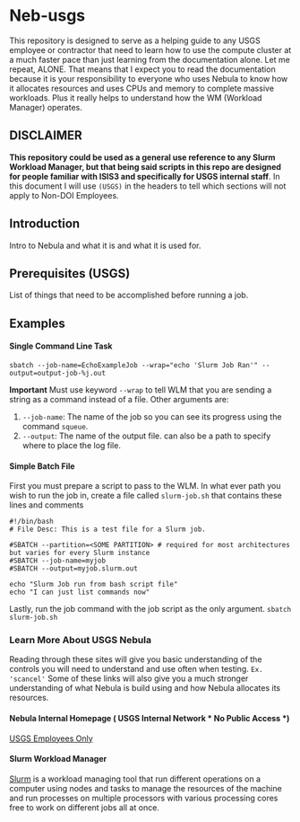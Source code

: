 # Neb-usgs
This repository is designed to serve as a helping guide to any USGS employee or contractor that need to learn how to use the compute cluster at a much faster pace than just learning from the documentation alone. Let me repeat, ALONE. That means that I expect you to read the documentation because it is your responsibility to everyone who uses Nebula to know how it allocates resources and uses CPUs and memory to complete massive workloads. Plus it really helps to understand how the WM (Workload Manager) operates.

## DISCLAIMER
**This repository could be used as a general use reference to any Slurm Workload Manager, but that being said scripts in this repo are designed for people familiar with ISIS3 and specifically for USGS internal staff**.
In this document I will use `(USGS)` in the headers to tell which sections will not apply to Non-DOI Employees.

## Introduction
Intro to Nebula and what it is and what it is used for.


## Prerequisites (USGS)
List of things that need to be accomplished before running a job.


## Examples

#### Single Command Line Task
`sbatch --job-name=EchoExampleJob --wrap="echo 'Slurm Job Ran'" --output=output-job-%j.out`

**Important** Must use keyword `--wrap` to tell WLM that you are sending a string as a command instead of a file.
Other arguments are:
1.  `--job-name`: The name of the job so you can see its progress using the command `squeue`.
2. `--output`: The name of the output file. can also be a path to specify where to place the log file.


#### Simple Batch File
First you must prepare a script to pass to the WLM.
In what ever path you wish to run the job in, create a file called `slurm-job.sh` that contains these lines and comments

```
#!/bin/bash
# File Desc: This is a test file for a Slurm job.

#SBATCH --partition=<SOME PARTITION> # required for most architectures but varies for every Slurm instance
#SBATCH --job-name=myjob
#SBATCH --output=myjob.slurm.out

echo "Slurm Job run from bash script file"
echo "I can just list commands now"
```

Lastly, run the job command with the job script as the only argument.
`sbatch slurm-job.sh`


### Learn More About USGS Nebula
Reading through these sites will give you basic understanding of the controls you will need to understand and use often when testing. `Ex. 'scancel'` Some of these links will also give you a much stronger understanding of what Nebula is build using and how Nebula allocates its resources.

#### Nebula Internal Homepage ( USGS Internal Network * No Public Access *)
[USGS Employees Only](http://nebula.wr.usgs.gov/#nebula-info)

#### Slurm Workload Manager
[Slurm](https://slurm.schedmd.com/quickstart.html) is a workload managing tool that run different operations on a computer using nodes and tasks to manage the resources of the machine and run processes on multiple processors with various processing cores free to work on different jobs all at once.